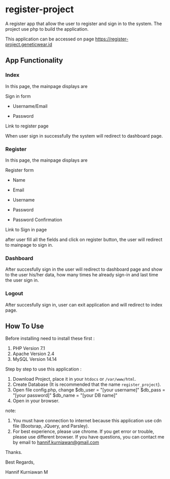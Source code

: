 # register-project
 A register app that allow the user to register and sign in to the system. The project use php to build the application.
 
This application can be accessed on page https://register-project.geneticwear.id


## App Functionality

### Index
In this page, the mainpage displays are

Sign in form

- Username/Email

- Password

Link to register page

When user sign in successfully the system will redirect to dashboard page.

### Register
In this page, the mainpage displays are

Register form

- Name

- Email

- Username

- Password

- Password Confirmation

Link to Sign in page

after user fill all the fields and click on register button, the user will redirect to mainpage to sign in.

### Dashboard

After succesfully sign in the user will redirect to dashboard page and show  to the user his/her data, how many times he already sign-in and last time the user sign in.

### Logout

After succesfully sign in, user can exit application and will redirect to index page.

## How To Use

Before installing  need to install these first :
1. PHP Version 7.1
2. Apache Version 2.4
3. MySQL Version 14.14

Step by step to use this application :

1. Download Project, place it in your `htdocs` or `/var/www/html`. 
2. Create Database (It is recommended that the name `register_project`).
3. Open file config.php, change 
    $db_user = "[your username]"
    $db_pass = "[your password]"
    $db_name = "[your DB name]"
4. Open in your browser.

note:

1. You must have connection to internet because this application use cdn file (Bootsrap, JQuery, and Parsley).
2. For best experience, please use chrome. If you get error or trouble, please use different browser. If you have questions, you can contact me by email to hannif.kurniawan@gmail.com

Thanks.

Best Regards,

Hannif Kurniawan M
